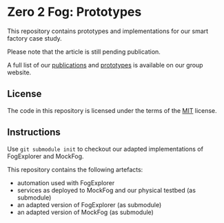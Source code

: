 # Zero 2 Fog: Prototypes

This repository contains prototypes and implementations for our smart factory case study.

Please note that the article is still pending publication.

A full list of our [publications](https://www.mcc.tu-berlin.de/menue/forschung/publikationen/parameter/en/) and [prototypes](https://www.mcc.tu-berlin.de/menue/forschung/prototypes/parameter/en/) is available on our group website.

## License

The code in this repository is licensed under the terms of the [MIT](./LICENSE) license.

## Instructions

Use `git submodule init` to checkout our adapted implementations of FogExplorer and MockFog.

This repository contains the following artefacts:

- automation used with FogExplorer
- services as deployed to MockFog and our physical testbed (as submodule)
- an adapted version of FogExplorer (as submodule)
- an adapted version of MockFog (as submodule)
